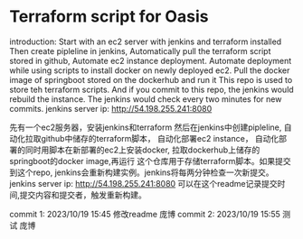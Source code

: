 # Terraform script for Oasis
introduction:
Start with an ec2 server with jenkins and terraform installed
Then create pipleline in jenkins,
Automatically pull the terraform script stored in github,
Automate ec2 instance deployment.
Automate deployment while using scripts to install docker on newly deployed ec2.
Pull the docker image of springboot stored on the dockerhub and run it
This repo is used to store teh terraform scripts. And if you commit to this repo, the jenkins would rebuild the instance. The jenkins would check every two minutes for new commits.
jenkins server ip: http://54.198.255.241:8080

先有一个ec2服务器，安装jenkins和terraform
然后在jenkins中创建pipleline,
自动化拉取github中储存的terraform脚本，
自动化部署ec2 instance，
自动化部署的同时用脚本在新部署的ec2上安装docker,
拉取dockerhub上储存的springboot的docker image,再运行
这个仓库用于存储terraform脚本。如果提交到这个repo, jenkins会重新构建实例。jenkins将每两分钟检查一次新提交。
jenkins server ip: http://54.198.255.241:8080
可以在这个readme记录提交时间,提交内容和提交者，触发重新构建。

commit 1: 2023/10/19 15:45 修改readme 庞博
commit 2: 2023/10/19 15:55 测试 庞博
